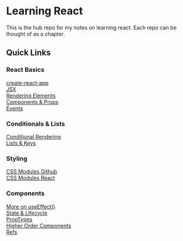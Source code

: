 # Learning React
This is the hub repo for my notes on learning react. Each repo can be thought of as a chapter.

## Quick Links

### React Basics
[create-react-app](https://github.com/facebookincubator/create-react-app)\
[JSX](https://reactjs.org/docs/introducing-jsx.html)\
[Rendering Elements](https://reactjs.org/docs/rendering-elements.html)\
[Components & Props](https://reactjs.org/docs/components-and-props.html)\
[Events](https://reactjs.org/docs/events.html)

### Conditionals & Lists
[Conditional Rendering](https://reactjs.org/docs/conditional-rendering.html)\
[Lists & Keys](https://reactjs.org/docs/lists-and-keys.html)

### Styling
[CSS Modules Github](https://github.com/css-modules/css-modules)\
[CSS Modules React](https://create-react-app.dev/docs/adding-a-css-modules-stylesheet)

### Components
[More on useEffect()](https://reactjs.org/docs/hooks-effect.html)\
[State & Lifecycle](https://reactjs.org/docs/state-and-lifecycle.html)\
[PropTypes](https://reactjs.org/docs/typechecking-with-proptypes.html)\
[Higher Order Components](https://reactjs.org/docs/higher-order-components.html)\
[Refs](https://reactjs.org/docs/refs-and-the-dom.html)